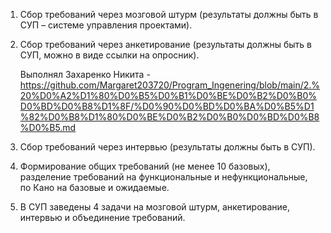 1. Сбор требований через мозговой штурм (результаты должны быть в СУП – системе управления проектами).
   
2. Сбор требований через анкетирование (результаты должны быть в СУП, можно в виде ссылки на опросник).

   Выполнял Захаренко Никита - https://github.com/Margaret203720/Program_Ingenering/blob/main/2.%20%D0%A2%D1%80%D0%B5%D0%B1%D0%BE%D0%B2%D0%B0%D0%BD%D0%B8%D1%8F/%D0%90%D0%BD%D0%BA%D0%B5%D1%82%D0%B8%D1%80%D0%BE%D0%B2%D0%B0%D0%BD%D0%B8%D0%B5.md
   
3. Сбор требований через интервью (результаты должны быть в СУП).
  
4. Формирование общих требований (не менее 10 базовых), разделение требований на функциональные и нефункциональные, по Кано на базовые и ожидаемые.
  
5. В СУП заведены 4 задачи на мозговой штурм, анкетирование, интервью и объединение требований.
